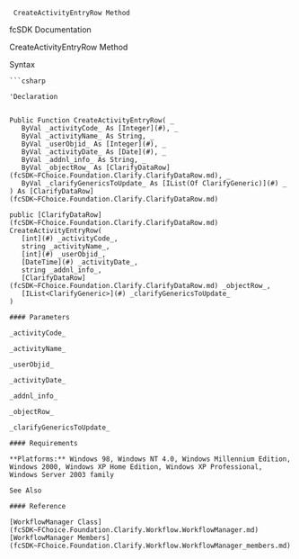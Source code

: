 ﻿     CreateActivityEntryRow Method                                                   

fcSDK Documentation

CreateActivityEntryRow Method

Syntax

```vbnet
```csharp

'Declaration
 

Public Function CreateActivityEntryRow( _
   ByVal _activityCode_ As [Integer](#), _
   ByVal _activityName_ As String, _
   ByVal _userObjid_ As [Integer](#), _
   ByVal _activityDate_ As [Date](#), _
   ByVal _addnl_info_ As String, _
   ByVal _objectRow_ As [ClarifyDataRow](fcSDK~FChoice.Foundation.Clarify.ClarifyDataRow.md), _
   ByVal _clarifyGenericsToUpdate_ As [IList(Of ClarifyGeneric)](#) _
) As [ClarifyDataRow](fcSDK~FChoice.Foundation.Clarify.ClarifyDataRow.md)

public [ClarifyDataRow](fcSDK~FChoice.Foundation.Clarify.ClarifyDataRow.md) CreateActivityEntryRow( 
   [int](#) _activityCode_,
   string _activityName_,
   [int](#) _userObjid_,
   [DateTime](#) _activityDate_,
   string _addnl_info_,
   [ClarifyDataRow](fcSDK~FChoice.Foundation.Clarify.ClarifyDataRow.md) _objectRow_,
   [IList<ClarifyGeneric>](#) _clarifyGenericsToUpdate_
)

#### Parameters

_activityCode_

_activityName_

_userObjid_

_activityDate_

_addnl_info_

_objectRow_

_clarifyGenericsToUpdate_

#### Requirements

**Platforms:** Windows 98, Windows NT 4.0, Windows Millennium Edition, Windows 2000, Windows XP Home Edition, Windows XP Professional, Windows Server 2003 family

See Also

#### Reference

[WorkflowManager Class](fcSDK~FChoice.Foundation.Clarify.Workflow.WorkflowManager.md)  
[WorkflowManager Members](fcSDK~FChoice.Foundation.Clarify.Workflow.WorkflowManager_members.md)